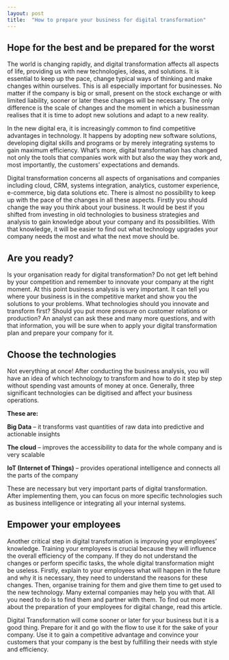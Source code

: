 ```yaml
---
layout: post
title:  "How to prepare your business for digital transformation"
---
```


## Hope for the best and be prepared for the worst
The world is changing rapidly, and digital transformation affects all aspects of life, providing us with new technologies, ideas, and solutions. It is essential to keep up the pace, change typical ways of thinking and make changes within ourselves. This is all especially important for businesses. No matter if the company is big or small, present on the stock exchange or with limited liability, sooner or later these changes will be necessary. The only difference is the scale of changes and the moment in which a businessman realises that it is time to adopt new solutions and adapt to a new reality.

In the new digital era, it is increasingly common to find competitive advantages in technology. It happens by adopting new software solutions, developing digital skills and programs or by merely integrating systems to gain maximum efficiency. What’s more, digital transformation has changed not only the tools that companies work with but also the way they work and, most importantly, the customers’ expectations and demands.

Digital transformation concerns all aspects of organisations and companies including cloud, CRM, systems integration, analytics, customer experience, e-commerce, big data solutions etc. There is almost no possibility to keep up with the pace of the changes in all these aspects. Firstly you should change the way you think about your business. It would be best if you shifted from investing in old technologies to business strategies and analysis to gain knowledge about your company and its possibilities. With that knowledge, it will be easier to find out what technology upgrades your company needs the most and what the next move should be.

## Are you ready?
Is your organisation ready for digital transformation? Do not get left behind by your competition and remember to innovate your company at the right moment. At this point business analysis is very important. It can tell you where your business is in the competitive market and show you the solutions to your problems. What technologies should you innovate and transform first? Should you put more pressure on customer relations or production? An analyst can ask these and many more questions, and with that information, you will be sure when to apply your digital transformation plan and prepare your company for it.

## Choose the technologies
Not everything at once! After conducting the business analysis, you will have an idea of which technology to transform and how to do it step by step without spending vast amounts of money at once. Generally, three significant technologies can be digitised and affect your business operations.

**These are:**

**Big Data** – it transforms vast quantities of raw data into predictive and actionable insights

**The cloud** – improves the accessibility to data for the whole company and is very scalable

**IoT (Internet of Things)** – provides operational intelligence and connects all the parts of the company

These are necessary but very important parts of digital transformation. After implementing them, you can focus on more specific technologies such as business intelligence or integrating all your internal systems.

## Empower your employees
Another critical step in digital transformation is improving your employees’ knowledge. Training your employees is crucial because they will influence the overall efficiency of the company. If they do not understand the changes or perform specific tasks, the whole digital transformation might be useless. Firstly, explain to your employees what will happen in the future and why it is necessary, they need to understand the reasons for these changes. Then, organise training for them and give them time to get used to the new technology. Many external companies may help you with that. All you need to do is to find them and partner with them. To find out more about the preparation of your employees for digital change, read this article.

Digital Transformation will come sooner or later for your business but it is a good thing. Prepare for it and go with the flow to use it for the sake of your company. Use it to gain a competitive advantage and convince your customers that your company is the best by fulfilling their needs with style and efficiency.
